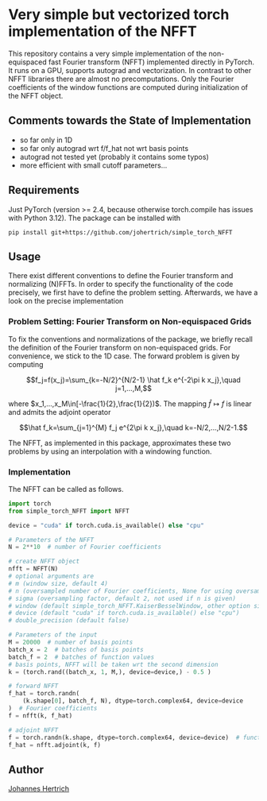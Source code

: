 # Very simple but vectorized torch implementation of the NFFT

This repository contains a very simple implementation of the non-equispaced fast Fourier transform (NFFT)
implemented directly in PyTorch. It runs on a GPU, supports autograd and vectorization.
In contrast to other NFFT libraries there are almost no precomputations. Only the Fourier coefficients of the window functions
are computed during initialization of the NFFT object.

## Comments towards the State of Implementation

- so far only in 1D
- so far only autograd wrt f/f_hat not wrt basis points
- autograd not tested yet (probably it contains some typos)
- more efficient with small cutoff parameters...

## Requirements

Just PyTorch (version >= 2.4, because otherwise torch.compile has issues with Python 3.12).
The package can be installed with

```
pip install git+https://github.com/johertrich/simple_torch_NFFT
```

## Usage

There exist different conventions to define the Fourier transform and normalizing (N)FFTs.
In order to specify the functionality of the code precisely, we first have to define
the problem setting. Afterwards, we have a look on the precise implementation

### Problem Setting: Fourier Transform on Non-equispaced Grids

To fix the conventions and normalizations of the package, we briefly recall the definition of the
Fourier transform on non-equispaced grids. For convenience, we stick to the 1D case.
The forward problem is given by computing

$$f_j=f(x_j)=\sum_{k=-N/2}^{N/2-1} \hat f_k e^{-2\pi k x_j},\quad j=1,...,M,$$

where $x_1,...,x_M\in[-\frac{1}{2},\frac{1}{2})$.
The mapping $\hat f \mapsto f$ is linear and admits the adjoint operator

$$\hat f_k=\sum_{j=1}^{M} f_j e^{2\pi k x_j},\quad k=-N/2,...,N/2-1.$$

The NFFT, as implemented in this package, approximates these two problems by using an interpolation with
a windowing function.

### Implementation

The NFFT can be called as follows.

```python
import torch
from simple_torch_NFFT import NFFT

device = "cuda" if torch.cuda.is_available() else "cpu"

# Parameters of the NFFT
N = 2**10  # number of Fourier coefficients

# create NFFT object
nfft = NFFT(N)
# optional arguments are
# m (window size, default 4)
# n (oversampled number of Fourier coefficients, None for using oversampling factor, default: None)
# sigma (oversampling factor, default 2, not used if n is given)
# window (default simple_torch_NFFT.KaiserBesselWindow, other option simple_torch_NFFT.GaussWindow)
# device (default "cuda" if torch.cuda.is_available() else "cpu")
# double_precision (default false)

# Parameters of the input
M = 20000  # number of basis points
batch_x = 2  # batches of basis points
batch_f = 2  # batches of function values
# basis points, NFFT will be taken wrt the second dimension
k = (torch.rand((batch_x, 1, M,), device=device,) - 0.5 )

# forward NFFT
f_hat = torch.randn(
    (k.shape[0], batch_f, N), dtype=torch.complex64, device=device
)  # Fourier coefficients
f = nfft(k, f_hat)

# adjoint NFFT
f = torch.randn(k.shape, dtype=torch.complex64, device=device)  # function values
f_hat = nfft.adjoint(k, f)

```

## Author

[Johannes Hertrich](https://johertrich.github.io)
